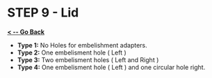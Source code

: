 # STEP 9 - Lid

**[< -- Go Back](../README.md)**

* **Type 1:** No Holes for embelishment adapters.
* **Type 2:** One embelisment hole ( Left )
* **Type 3:** Two embelisment holes ( Left and Right )
* **Type 4:** One embelisment hole ( Left ) and one circular hole right.